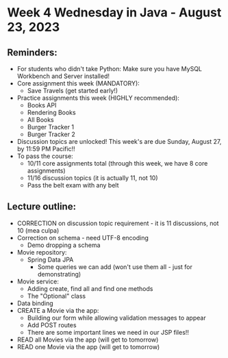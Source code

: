# Week 4 Wednesday in Java - August 23, 2023

## Reminders:
- For students who didn't take Python: Make sure you have MySQL Workbench and Server installed!
- Core assignment this week (MANDATORY):
    - Save Travels (get started early!)
- Practice assignments this week (HIGHLY recommended):
    - Books API
    - Rendering Books
    - All Books
    - Burger Tracker 1
    - Burger Tracker 2
- Discussion topics are unlocked!  This week's are due Sunday, August 27, by 11:59 PM Pacific!!
- To pass the course:
    - 10/11 core assignments total (through this week, we have 8 core assignments)
    - 11/16 discussion topics (it is actually 11, not 10)
    - Pass the belt exam with any belt

## Lecture outline:
- CORRECTION on discussion topic requirement - it is 11 discussions, not 10 (mea culpa)
- Correction on schema - need UTF-8 encoding
    - Demo dropping a schema
- Movie repository:
    - Spring Data JPA
        - Some queries we can add (won't use them all - just for demonstrating)
- Movie service:
    - Adding create, find all and find one methods
    - The "Optional" class
- Data binding
- CREATE a Movie via the app:
    - Building our form while allowing validation messages to appear
    - Add POST routes
    - There are some important lines we need in our JSP files!!
- READ all Movies via the app (will get to tomorrow)
- READ one Movie via the app (will get to tomorrow)
